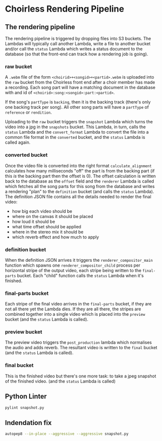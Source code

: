 # Choirless Rendering Pipeline

## The rendering pipeline

The rendering pipeline is triggered by dropping files into S3 buckets. The Lambdas will typically call another Lambda, write a file to another bucket and/or call the `status` Lambda which writes a status document to the database (so that the front-end can track how a rendering job is going).

### raw bucket

A `.webm` file of the form `<choirid>+<songid>+<partid>.webm` is uploaded into the `raw` bucket from the Choirless front end after a choir member has made a recording. Each song part will have a matching document in the database with and id of `<choirid>:song:<songid>:part:<partid>`.

If the song's `partType` is `backing`, then it is the backing track (there's only one backing track per song). All other song parts will have a `partType` of `reference` or `rendition`.

Uploading to the `raw` bucket triggers the `snapshot` Lambda which turns the video into a jpg in the `snapshots` bucket. This Lambda, in turn, calls the `status` Lambda and the `convert_format` Lambda to convert the file into a common file format in the `converted` bucket, and the `status` Lambda is called again.

### converted bucket

Once the video file is converted into the right format `calculate_alignment` calculates how many milliseconds "off" the part is from the backing part (if this _is_ the backing part then the offset is 0). The offset calculation is written back to the database as the `offset` field and the `renderer` Lambda is called which fetches all the song parts for this song from the database and writes a rendering "plan" to the `definition` bucket (and calls the `status` Lambda). The definition JSON file contains all the details needed to render the final video:

- how big each video should be
- where on the canvas it should be placed
- how loud it should be
- what time offset should be applied
- where in the stereo mix it should be
- which reverb effect and how much to apply

### definition bucket

When the definition JSON arrives it triggers the `renderer_compositor_main` function which spawns one `renderer_compositor_child` process per horizontal stripe of the output video, each stripe being written to the `final-parts` bucket. Each "child" function calls the `status` Lambda when it's finished. 

### final-parts bucket

Each stripe of the final video arrives in the `final-parts` bucket, if they are not all there yet the Lambda dies. If they are all there, the stripes are combined together into a single video which is placed into the `preview` bucket (and the `status` Lambda is called).

### preview bucket

The preview video triggers the `post_production` lambda which normalises the audio and adds reverb. The resultant video is written to the `final` bucket (and the `status` Lambda is called).

###  final bucket

This is the finished video but there's one more task: to take a jpeg snapshot of the finished video. (and the `status` Lambda is called)

## Python Linter

```sh
pylint snapshot.py
```

## Indendation fix

```sh
autopep8 --in-place --aggressive --aggressive snapshot.py
```
